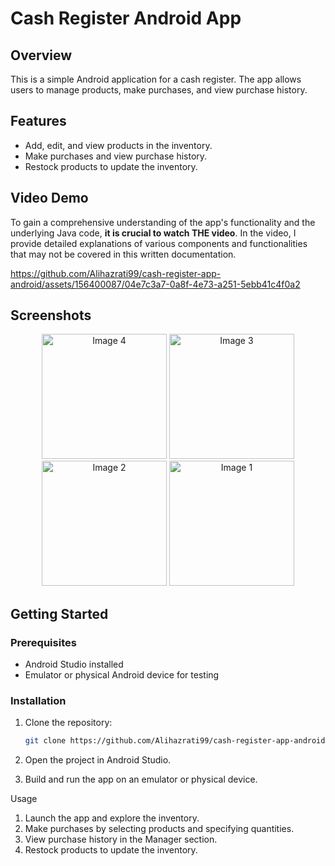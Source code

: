 # Cash Register Android App

## Overview

This is a simple Android application for a cash register. The app allows users to manage products, make purchases, and view purchase history.

## Features

- Add, edit, and view products in the inventory.
- Make purchases and view purchase history.
- Restock products to update the inventory.

## Video Demo

To gain a comprehensive understanding of the app's functionality and the underlying Java code, **it is crucial to watch THE video**. In the video, I provide detailed explanations of various components and functionalities that may not be covered in this written documentation.

https://github.com/Alihazrati99/cash-register-app-android/assets/156400087/04e7c3a7-0a8f-4e73-a251-5ebb41c4f0a2


## Screenshots

<p align="center">
  <img src="https://github.com/Alihazrati99/cash-register-app-android/assets/156400087/6e398544-f5ed-4990-be81-5078b9c9f63d" width="200" alt="Image 4">
  <img src="https://github.com/Alihazrati99/cash-register-app-android/assets/156400087/07d5bb88-cff5-4e71-b0fe-77a6409f07b8" width="200" alt="Image 3">
  <img src="https://github.com/Alihazrati99/cash-register-app-android/assets/156400087/024f7272-ed81-47d1-a2c5-f54a5268845f" width="200" alt="Image 2">
  <img src="https://github.com/Alihazrati99/cash-register-app-android/assets/156400087/c13ac227-b7f5-446a-984f-d0870097e8de" width="200" alt="Image 1">
</p>

## Getting Started

### Prerequisites

- Android Studio installed
- Emulator or physical Android device for testing

### Installation

1. Clone the repository:

   ```bash
   git clone https://github.com/Alihazrati99/cash-register-app-android.git

1. Open the project in Android Studio.
2. Build and run the app on an emulator or physical device.

Usage
1. Launch the app and explore the inventory.
2. Make purchases by selecting products and specifying quantities.
3. View purchase history in the Manager section.
4. Restock products to update the inventory.


